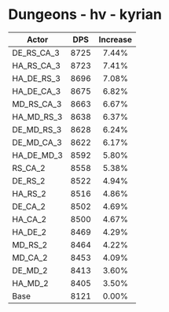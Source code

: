 # Dungeons - hv - kyrian
| Actor | DPS | Increase |
|---|:---:|:---:|
|DE_RS_CA_3|8725|7.44%|
|HA_RS_CA_3|8723|7.41%|
|HA_DE_RS_3|8696|7.08%|
|HA_DE_CA_3|8675|6.82%|
|MD_RS_CA_3|8663|6.67%|
|HA_MD_RS_3|8638|6.37%|
|DE_MD_RS_3|8628|6.24%|
|DE_MD_CA_3|8622|6.17%|
|HA_DE_MD_3|8592|5.80%|
|RS_CA_2|8558|5.38%|
|DE_RS_2|8522|4.94%|
|HA_RS_2|8516|4.86%|
|DE_CA_2|8502|4.69%|
|HA_CA_2|8500|4.67%|
|HA_DE_2|8469|4.29%|
|MD_RS_2|8464|4.22%|
|MD_CA_2|8453|4.09%|
|DE_MD_2|8413|3.60%|
|HA_MD_2|8405|3.50%|
|Base|8121|0.00%|
